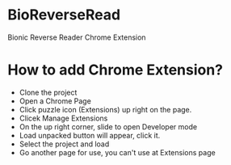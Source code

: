 # BioReverseRead
Bionic Reverse Reader Chrome Extension

# How to add Chrome Extension?

- Clone the project
- Open a Chrome Page
- Click puzzle icon (Extensions) up right on the page.
- Clicek Manage Extensions
- On the up right corner, slide to open Developer mode
- Load unpacked button will appear, click it.
- Select the project and load
- Go another page for use, you can't use at Extensions page
